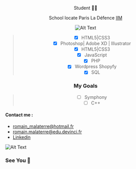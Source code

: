 

<center>


  Student 🧑‍🎓

  School locate Paris La Défence [IIM](https://www.iim.fr/)


![Alt Text](https://www.iim.fr/ecole-web/wp-content/uploads/2020/09/logo-iim-paris.png)
> - [x] HTML5|CSS3 
>- [x] Photoshop| Adobe XD | Illustrator
>- [x] HTML5|CSS3
>- [x] JavaScript
>- [x] PHP
> - [x] Wordpress Shopyfy
> - [x] SQL
### My Goals
>- [ ] Symphony
>- [ ] C++
</center>




#### Contact me : 
* romain_malaterre@hotmail.fr 
* romain.malaterre@edu.devinci.fr
* [Linkedin](https://www.linkedin.com/in/romain-malaterre/)

![Alt Text](https://media2.giphy.com/media/du3J3cXyzhj75IOgvA/giphy.gif?cid=ecf05e47g1uywtuio2b40gyo0n6h8fno12q0g99rh9mr28xt&rid=giphy.gif&ct=g)
### See You 👋


